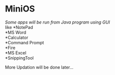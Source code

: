 # MiniOS
<i>Some apps will be run from Java program using GUI</i><br>
like 
*NotePad<br>
*MS Word<br>
*Calculator<br>
*Command Prompt<br>
*Fire<br>
*MS Excel<br>
*SnippingTool<br>


More Updation will be done later...

